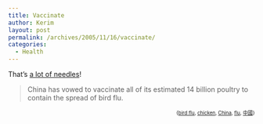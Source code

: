 ```yaml
---
title: Vaccinate
author: Kerim
layout: post
permalink: /archives/2005/11/16/vaccinate/
categories:
  - Health
---
```

That&#8217;s <a href="http://news.bbc.co.uk/1/hi/world/asia-pacific/4439080.stm" onclick="_gaq.push(['_trackEvent', 'outbound-article', 'http://news.bbc.co.uk/1/hi/world/asia-pacific/4439080.stm', 'a lot of needles']);" >a lot of needles</a>!

> China has vowed to vaccinate all of its estimated 14 billion poultry to contain the spread of bird flu. 

<!-- technorati tags start -->

<div style="text-align:right;">
  <span style="font-size:x-small;">{<a href="http://www.technorati.com/tag/bird flu" onclick="_gaq.push(['_trackEvent', 'outbound-article', 'http://www.technorati.com/tag/bird flu', 'bird flu']);"  rel="tag">bird flu</a>, <a href="http://www.technorati.com/tag/chicken" onclick="_gaq.push(['_trackEvent', 'outbound-article', 'http://www.technorati.com/tag/chicken', 'chicken']);"  rel="tag">chicken</a>, <a href="http://www.technorati.com/tag/China" onclick="_gaq.push(['_trackEvent', 'outbound-article', 'http://www.technorati.com/tag/China', 'China']);"  rel="tag">China</a>, <a href="http://www.technorati.com/tag/flu" onclick="_gaq.push(['_trackEvent', 'outbound-article', 'http://www.technorati.com/tag/flu', 'flu']);"  rel="tag">flu</a>, <a href="http://www.technorati.com/tag/中國" onclick="_gaq.push(['_trackEvent', 'outbound-article', 'http://www.technorati.com/tag/中國', '中國']);"  rel="tag">中國</a>}</span>


<!-- technorati tags end -->


